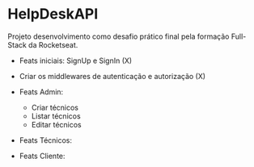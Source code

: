 # HelpDeskAPI
Projeto desenvolvimento como desafio prático final pela formação Full-Stack da Rocketseat.

- Feats iniciais: SignUp e SignIn (X)

- Criar os middlewares de autenticação e autorização (X)

- Feats Admin:
  - Criar técnicos
  - Listar técnicos
  - Editar técnicos

- Feats Técnicos:

- Feats Cliente: